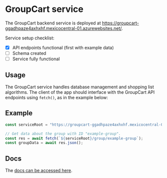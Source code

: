 # GroupCart service

The GroupCart backend service is deployed at https://groupcart-ggadhpaze4axhxhf.mexicocentral-01.azurewebsites.net/.

Service setup checklist:
- [x] API endpoints functional (first with example data)
- [ ] Schema created
- [ ] Service fully functional

## Usage

The GroupCart service handles database management and shopping list algorithms. The client of the app should interface with the GroupCart API endpoints using `fetch()`, as in the example below:

## Example

```ts
const serviceRoot = "https://groupcart-ggadhpaze4axhxhf.mexicocentral-01.azurewebsites.net/api";

// Get data about the group with ID "example-group".
const res = await fetch(`${serviceRoot}/group/example-group`);
const groupData = await res.json();
```

## Docs

The [docs can be accessed here](https://groupcart-ggadhpaze4axhxhf.mexicocentral-01.azurewebsites.net/docs).
